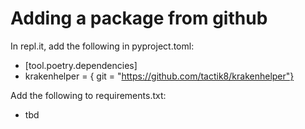   
# Adding a package from github
In repl.it, add the following in pyproject.toml:
* [tool.poetry.dependencies]
* krakenhelper = { git = "https://github.com/tactik8/krakenhelper"}

Add the following to requirements.txt:
* tbd
